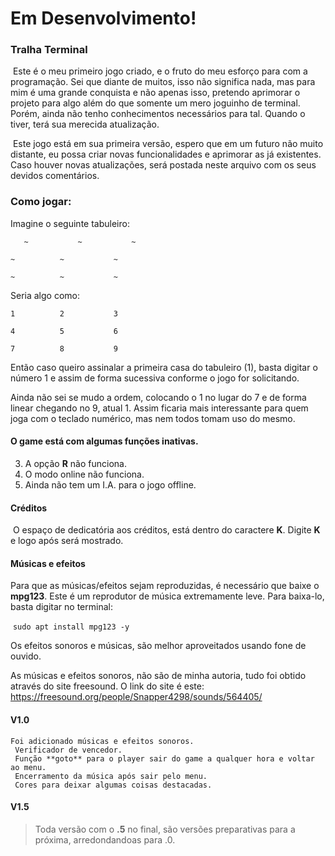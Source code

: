 # Em Desenvolvimento!

### Tralha Terminal

​	Este é o meu primeiro jogo criado, e o fruto do meu esforço para com a programação. Sei que diante de muitos, isso não significa nada, mas para mim é uma grande conquista e não apenas isso, pretendo aprimorar o projeto para algo além do que somente um mero joguinho de terminal. Porém, ainda não tenho conhecimentos necessários para tal. Quando o tiver, terá sua merecida atualização.

​	Este jogo está em sua primeira versão, espero que em um futuro não muito distante, eu possa criar novas funcionalidades e aprimorar as já existentes. Caso houver novas atualizações, será postada neste arquivo com os seus devidos comentários.

### Como jogar:

Imagine o seguinte tabuleiro:

`	~			~			~`	

`~		 	~			~`	

`~			~			~ `

Seria algo como:

`1			2			3`

`4 			5			6`

`7			8			9`

Então caso queiro assinalar a primeira casa do tabuleiro (1), basta digitar o número 1 e assim de forma sucessiva conforme o jogo for solicitando.

Ainda não sei se mudo a ordem, colocando o 1 no lugar do 7 e de forma linear chegando no 9, atual 1. Assim ficaria mais interessante para quem joga com o teclado numérico, mas nem todos tomam uso do mesmo.

#### O game está com algumas funções inativas.

3. A opção **R** não funciona.
2. O modo online não funciona.
3. Ainda não tem um I.A. para o jogo offline.

#### Créditos

​	O espaço de dedicatória aos créditos, está dentro do caractere **K**. Digite **K** e logo após será mostrado.

#### Músicas e efeitos

Para que as músicas/efeitos sejam reproduzidas, é necessário que baixe o **mpg123**. Este é um reprodutor de música extremamente leve. Para baixa-lo, basta digitar no terminal:

​			`sudo apt install mpg123 -y`

Os efeitos sonoros e músicas, são melhor aproveitados usando fone de ouvido. 

As músicas e efeitos sonoros, não são de minha autoria, tudo foi obtido através do site freesound. O link do site é este:  https://freesound.org/people/Snapper4298/sounds/564405/





#### V1.0

 	Foi adicionado músicas e efeitos sonoros.
	 Verificador de vencedor.
	 Função **goto** para o player sair do game a qualquer hora e voltar ao menu.
	 Encerramento da música após sair pelo menu.
	 Cores para deixar algumas coisas destacadas.



#### V1.5 

>  Toda versão com o **.5** no final, são versões preparativas para a próxima, arredondandoas para .0. 